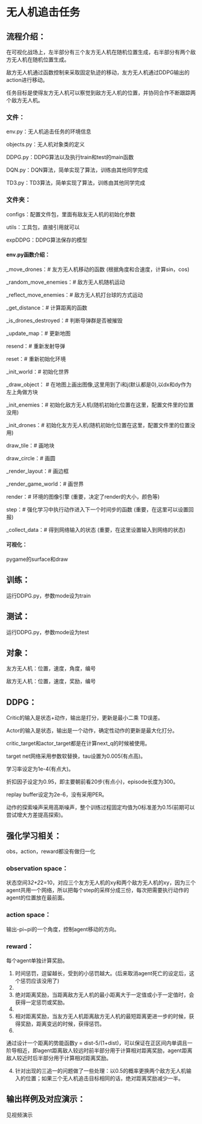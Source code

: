 # 无人机追击任务

## 流程介绍：
在可视化战场上，左半部分有三个友方无人机在随机位置生成，右半部分有两个敌方无人机在随机位置生成。

敌方无人机通过函数控制来采取固定轨迹的移动，友方无人机通过DDPG输出的action进行移动。

任务目标是使得友方无人机可以察觉到敌方无人机的位置，并协同合作不断跟踪两个敌方无人机。

### 文件：
env.py：无人机追击任务的环境信息

objects.py：无人机对象类的定义

DDPG.py：DDPG算法以及执行train和test的main函数

DQN.py：DQN算法，简单实现了算法，训练由其他同学完成

TD3.py：TD3算法，简单实现了算法，训练由其他同学完成

### 文件夹：
configs：配置文件包，里面有敌友无人机的初始化参数

utils：工具包，直接引用就可以

expDDPG：DDPG算法保存的模型

#### env.py函数介绍：
_move_drones：# 友方无人机移动的函数  (根据角度和合速度，计算sin，cos)

_random_move_enemies：# 敌方无人机随机运动

_reflect_move_enemies：# 敌方无人机打台球的方式运动

_get_distance：# 计算距离的函数

_is_drones_destroyed：# 判断导弹群是否被摧毁

_update_map：# 更新地图

resend：# 重新发射导弹

reset：# 重新初始化环境

_init_world：# 初始化世界

_draw_object： # 在地图上画出图像,这里用到了i和j(默认都是0),以dx和dy作为左上角做方块

_init_enemies：# 初始化敌方无人机(随机初始化位置在这里，配置文件里的位置没用)

_init_drones：# 初始化友方无人机(随机初始化位置在这里，配置文件里的位置没用)

draw_tile：# 画地块

draw_circle：# 画圆

_render_layout：# 画边框

_render_game_world：# 画世界

render：# 环境的图像引擎 (重要，决定了render的大小，颜色等)

step：# 强化学习中执行动作进入下一个时间步的函数 (重要，在这里可以设置回报)

_collect_data：# 得到网络输入的状态 (重要，在这里设置输入到网络的状态)

#### 可视化：
pygame的surface和draw

## 训练：
运行DDPG.py，参数mode设为train

## 测试：
运行DDPG.py，参数mode设为test

## 对象：
友方无人机：位置，速度，角度，编号

敌方无人机：位置，速度，奖励，编号

## DDPG：
Critic的输入是状态+动作，输出是打分，更新是最小二乘 TD误差。

Actor的输入是状态，输出是一个动作，确定性动作的更新是最大化打分。

critic_target和actor_target都是在计算next_q的时候被使用。

target net网络采用参数软替换，tau设置为0.005(有点高)。

学习率设定为1e-4(有点大)。

折扣因子设定为0.95，即主要朝前看20步(有点小)，episode长度为300。

replay buffer设定为2e-6，没有采用PER。

动作的探索噪声采用高斯噪声，整个训练过程固定均值为0标准差为0.15(前期可以尝试增大方差提高探索)。

## 强化学习相关：
obs，action，reward都没有做归一化
### observation space：
状态空间3*2+2*2=10，对应三个友方无人机的xy和两个敌方无人机的xy，因为三个agent共用一个网络，所以把每个step的采样分成三份，每次把需要执行动作的agent的位置放在最前面。
### action space：
输出-pi~pi的一个角度，控制agent移动的方向。
### reward：
每个agent单独计算奖励。

1. 时间惩罚，逗留越长，受到的小惩罚越大。(后来取消agent死亡的设定后，这个惩罚应该没用了)
2. 
3. 绝对距离奖励，当距离敌方无人机的最小距离大于一定值或小于一定值时，会获得一定惩罚或奖励。
4. 
5. 相对距离奖励，当友方无人机距离敌方无人机的最短距离更进一步的时候，获得奖励，距离变远的时候，获得惩罚。
6. 
通过设计一个距离的势能函数y = dist-5/(1+dist)，可以保证在正区间内单调且一阶导相近，即agent距离敌人较远时前半部分用于计算相对距离奖励，agent距离敌人较近时后半部分用于计算相对距离奖励。

4. 针对出现的三追一的问题做了一些处理：以0.5的概率更换两个敌方无人机输入的位置；如果三个无人机追击目标相同的话，绝对距离奖励减少一半。

## 输出样例及对应演示：
见视频演示


